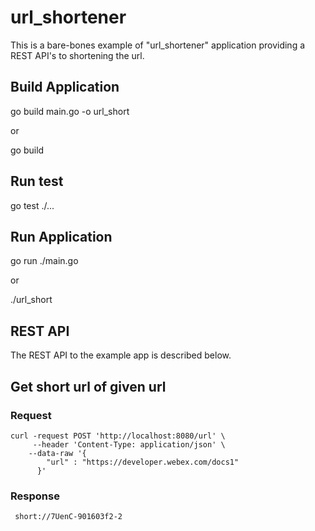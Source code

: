 # url_shortener

  This is a bare-bones example of "url_shortener" application providing a REST API's to shortening the url.

## Build Application
  
  go build main.go -o url_short 
  
  or 
  
  go build
  
## Run test
  
  go test ./...

## Run Application
  
  go run ./main.go
  
  or
  
  ./url_short
 
 ## REST API
 
  The REST API to the example app is described below.

## Get short url of given url

### Request

    curl -request POST 'http://localhost:8080/url' \
         --header 'Content-Type: application/json' \
        --data-raw '{
            "url" : "https://developer.webex.com/docs1"
          }'
          
### Response
     
     short://7UenC-901603f2-2
